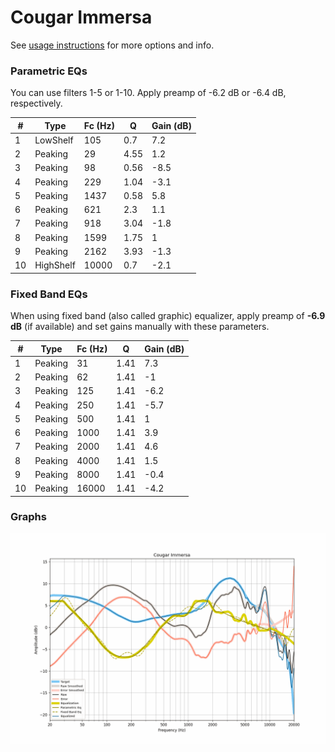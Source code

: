 # Cougar Immersa
See [usage instructions](https://github.com/jaakkopasanen/AutoEq#usage) for more options and info.

### Parametric EQs
You can use filters 1-5 or 1-10. Apply preamp of -6.2 dB or -6.4 dB, respectively.

|   # | Type      |   Fc (Hz) |    Q |   Gain (dB) |
|-----|-----------|-----------|------|-------------|
|   1 | LowShelf  |       105 | 0.7  |         7.2 |
|   2 | Peaking   |        29 | 4.55 |         1.2 |
|   3 | Peaking   |        98 | 0.56 |        -8.5 |
|   4 | Peaking   |       229 | 1.04 |        -3.1 |
|   5 | Peaking   |      1437 | 0.58 |         5.8 |
|   6 | Peaking   |       621 | 2.3  |         1.1 |
|   7 | Peaking   |       918 | 3.04 |        -1.8 |
|   8 | Peaking   |      1599 | 1.75 |         1   |
|   9 | Peaking   |      2162 | 3.93 |        -1.3 |
|  10 | HighShelf |     10000 | 0.7  |        -2.1 |

### Fixed Band EQs
When using fixed band (also called graphic) equalizer, apply preamp of **-6.9 dB** (if available) and set gains manually with these parameters.

|   # | Type    |   Fc (Hz) |    Q |   Gain (dB) |
|-----|---------|-----------|------|-------------|
|   1 | Peaking |        31 | 1.41 |         7.3 |
|   2 | Peaking |        62 | 1.41 |        -1   |
|   3 | Peaking |       125 | 1.41 |        -6.2 |
|   4 | Peaking |       250 | 1.41 |        -5.7 |
|   5 | Peaking |       500 | 1.41 |         1   |
|   6 | Peaking |      1000 | 1.41 |         3.9 |
|   7 | Peaking |      2000 | 1.41 |         4.6 |
|   8 | Peaking |      4000 | 1.41 |         1.5 |
|   9 | Peaking |      8000 | 1.41 |        -0.4 |
|  10 | Peaking |     16000 | 1.41 |        -4.2 |

### Graphs
![](./Cougar%20Immersa.png)
